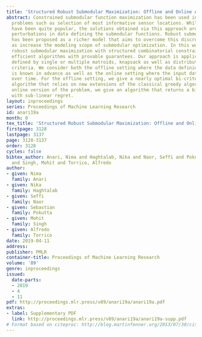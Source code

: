 ```yaml
---
title: 'Structured Robust Submodular Maximization: Offline and Online Algorithms'
abstract: Constrained submodular function maximization has been used in subset selection
  problems such as selection of most informative sensor locations. While these models
  have been quite popular, the solutions obtained via this approach are unstable to
  perturbations in data defining the submodular functions. Robust submodular maximization
  has been proposed as a richer model that aims to overcome this discrepancy as well
  as increase the modeling scope of submodular optimization. In this work, we consider
  robust submodular maximization with structured combinatorial constraints and give
  efficient algorithms with provable guarantees. Our approach is applicable to constraints
  defined by single or multiple matroids, knapsack as well as distributionally robust
  criteria. We consider both the offline setting where the data defining the problem
  is known in advance as well as the online setting where the input data is revealed
  over time. For the offline setting, we give a nearly optimal bi-criteria approximation
  algorithm that relies on new extensions of the classical greedy algorithm. For the
  online version of the problem, we give an algorithm that returns a bi-criteria solution
  with sub-linear regret.
layout: inproceedings
series: Proceedings of Machine Learning Research
id: anari19a
month: 0
tex_title: 'Structured Robust Submodular Maximization: Offline and Online Algorithms'
firstpage: 3128
lastpage: 3137
page: 3128-3137
order: 3128
cycles: false
bibtex_author: Anari, Nima and Haghtalab, Nika and Naor, Seffi and Pokutta, Sebastian
  and Singh, Mohit and Torrico, Alfredo
author:
- given: Nima
  family: Anari
- given: Nika
  family: Haghtalab
- given: Seffi
  family: Naor
- given: Sebastian
  family: Pokutta
- given: Mohit
  family: Singh
- given: Alfredo
  family: Torrico
date: 2019-04-11
address: 
publisher: PMLR
container-title: Proceedings of Machine Learning Research
volume: '89'
genre: inproceedings
issued:
  date-parts:
  - 2019
  - 4
  - 11
pdf: http://proceedings.mlr.press/v89/anari19a/anari19a.pdf
extras:
- label: Supplementary PDF
  link: http://proceedings.mlr.press/v89/anari19a/anari19a-supp.pdf
# Format based on citeproc: http://blog.martinfenner.org/2013/07/30/citeproc-yaml-for-bibliographies/
---
```

